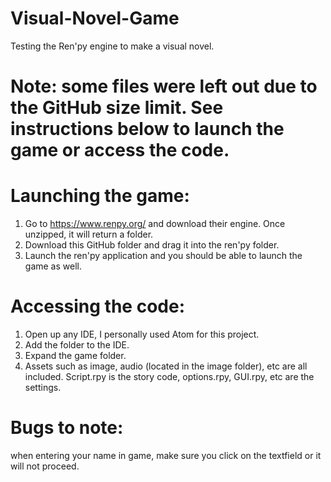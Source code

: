 # Visual-Novel-Game
Testing the Ren'py engine to make a visual novel.

# Note: some files were left out due to the GitHub size limit. See instructions below to launch the game or access the code.

# Launching the game:
1. Go to https://www.renpy.org/ and download their engine. Once unzipped, it will return a folder.
2. Download this GitHub folder and drag it into the ren'py folder.
3. Launch the ren'py application and you should be able to launch the game as well.

# Accessing the code:
1. Open up any IDE, I personally used Atom for this project.
2. Add the folder to the IDE.
3. Expand the game folder.
4. Assets such as image, audio (located in the image folder), etc are all included. Script.rpy is the story code, options.rpy, GUI.rpy, etc are the settings.

# Bugs to note:
when entering your name in game, make sure you click on the textfield or it will not proceed.
